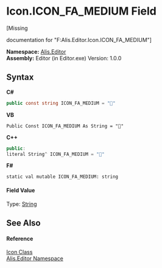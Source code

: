 # Icon.ICON_FA_MEDIUM Field
 

\[Missing <summary> documentation for "F:Alis.Editor.Icon.ICON_FA_MEDIUM"\]

**Namespace:**&nbsp;<a href="b150ade4-39de-a232-5f06-d3cdc1b2c538">Alis.Editor</a><br />**Assembly:**&nbsp;Editor (in Editor.exe) Version: 1.0.0

## Syntax

**C#**<br />
``` C#
public const string ICON_FA_MEDIUM = ""
```

**VB**<br />
``` VB
Public Const ICON_FA_MEDIUM As String = ""
```

**C++**<br />
``` C++
public:
literal String^ ICON_FA_MEDIUM = ""
```

**F#**<br />
``` F#
static val mutable ICON_FA_MEDIUM: string
```


#### Field Value
Type: <a href="https://docs.microsoft.com/dotnet/api/system.string" target="_blank">String</a>

## See Also


#### Reference
<a href="cc0f883c-67f8-f772-c6d7-a60b129f22a7">Icon Class</a><br /><a href="b150ade4-39de-a232-5f06-d3cdc1b2c538">Alis.Editor Namespace</a><br />